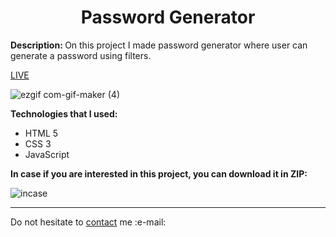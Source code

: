 <h1 align = "center">Password Generator</h1>
<p><b>Description: </b>On this project I made password generator where user can generate a password using filters.</p> 
<a href="https://vladyslavos.github.io/Password_Generator/">LIVE</a>

![ezgif com-gif-maker (4)](https://user-images.githubusercontent.com/67589338/142007713-4d690a4b-46b5-4bcf-9741-96c38582f72b.gif)


<b>Technologies that I used:</b>
<ul>
  <li>HTML 5</li>
  <li>CSS 3</li>
  <li>JavaScript</li>
</ul>


<b>In case if you are interested in this project, you can download it in ZIP:</b>


![incase](https://user-images.githubusercontent.com/67589338/126912295-1e69ace5-af2d-4a8c-96a9-41aa909c8c43.png)
<hr>

<p>Do not hesitate to <a href="mailto:vladyslawork@gmail.com">contact</a> me :e-mail:</p>

